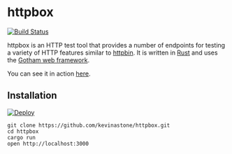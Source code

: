 # httpbox

[![Build Status](https://travis-ci.org/kevinastone/httpbox.svg?branch=master)](https://travis-ci.org/kevinastone/httpbox)

httpbox is an HTTP test tool that provides a number of endpoints for testing a
variety of HTTP features similar to [httpbin](http://httpbin.org).  It is
written in [Rust](https://www.rust-lang.org) and uses the [Gotham web framework](http://gotham.rs).

You can see it in action [here](http://whispering-shelf-71295.herokuapp.com).


## Installation

[![Deploy](https://www.herokucdn.com/deploy/button.svg)](https://heroku.com/deploy)

    git clone https://github.com/kevinastone/httpbox.git
    cd httpbox
    cargo run
    open http://localhost:3000
